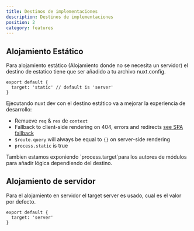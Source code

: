 ```yaml
---
title: Destinos de implementaciones
description: Destinos de implementaciones
position: 2
category: features
---
```


## Alojamiento Estático

Para alojamiento estático (Alojamiento donde no se necesita un servidor) el destino de estatico tiene que ser añadido a tu archivo nuxt.config.

```js{}[nuxt.config.js]
export default {
  target: 'static' // default is 'server'
}
```

Ejecutando nuxt dev con el destino estático va a mejorar la experiencia de desarrollo:

- Remueve `req` & `res` de `context`
- Fallback to client-side rendering on 404, errors and redirects [see SPA fallback](./guides/concepts/static-site-generation#spa-fallback)
- `$route.query` will always be equal to `{}` on server-side rendering
- `process.static` is true

<base-alert type="info">
Tambien estamos exponiendo `process.target`para los autores de módulos para añadir lógica dependiendo del destino.
</base-alert>

## Alojamiento de servidor

Para el alojamiento en servidor el target server es usado, cual es el valor por defecto.

```js{}[nuxt.config.js]
export default {
  target: 'server'
}
```
